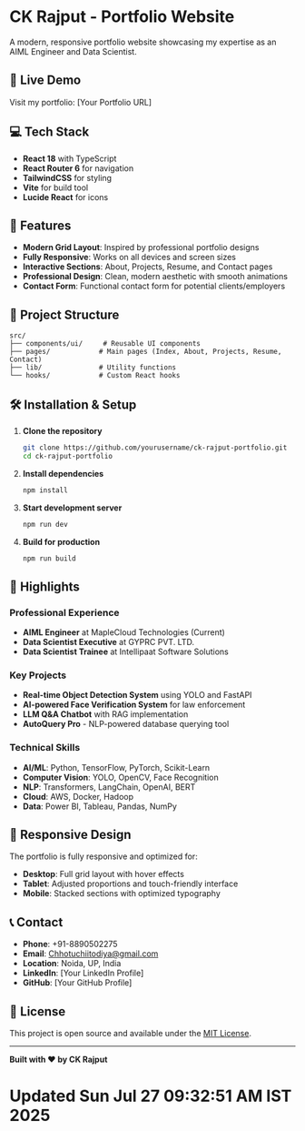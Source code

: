 # CK Rajput - Portfolio Website

A modern, responsive portfolio website showcasing my expertise as an AIML Engineer and Data Scientist.

## 🚀 Live Demo

Visit my portfolio: [Your Portfolio URL]

## 💻 Tech Stack

- **React 18** with TypeScript
- **React Router 6** for navigation
- **TailwindCSS** for styling
- **Vite** for build tool
- **Lucide React** for icons

## 🎨 Features

- **Modern Grid Layout**: Inspired by professional portfolio designs
- **Fully Responsive**: Works on all devices and screen sizes
- **Interactive Sections**: About, Projects, Resume, and Contact pages
- **Professional Design**: Clean, modern aesthetic with smooth animations
- **Contact Form**: Functional contact form for potential clients/employers

## 📁 Project Structure

```
src/
├── components/ui/     # Reusable UI components
├── pages/            # Main pages (Index, About, Projects, Resume, Contact)
├── lib/              # Utility functions
└── hooks/            # Custom React hooks
```

## 🛠️ Installation & Setup

1. **Clone the repository**

   ```bash
   git clone https://github.com/yourusername/ck-rajput-portfolio.git
   cd ck-rajput-portfolio
   ```

2. **Install dependencies**

   ```bash
   npm install
   ```

3. **Start development server**

   ```bash
   npm run dev
   ```

4. **Build for production**
   ```bash
   npm run build
   ```

## 🌟 Highlights

### Professional Experience

- **AIML Engineer** at MapleCloud Technologies (Current)
- **Data Scientist Executive** at GYPRC PVT. LTD.
- **Data Scientist Trainee** at Intellipaat Software Solutions

### Key Projects

- **Real-time Object Detection System** using YOLO and FastAPI
- **AI-powered Face Verification System** for law enforcement
- **LLM Q&A Chatbot** with RAG implementation
- **AutoQuery Pro** - NLP-powered database querying tool

### Technical Skills

- **AI/ML**: Python, TensorFlow, PyTorch, Scikit-Learn
- **Computer Vision**: YOLO, OpenCV, Face Recognition
- **NLP**: Transformers, LangChain, OpenAI, BERT
- **Cloud**: AWS, Docker, Hadoop
- **Data**: Power BI, Tableau, Pandas, NumPy

## 📱 Responsive Design

The portfolio is fully responsive and optimized for:

- **Desktop**: Full grid layout with hover effects
- **Tablet**: Adjusted proportions and touch-friendly interface
- **Mobile**: Stacked sections with optimized typography

## 📞 Contact

- **Phone**: +91-8890502275
- **Email**: Chhotuchiitodiya@gmail.com
- **Location**: Noida, UP, India
- **LinkedIn**: [Your LinkedIn Profile]
- **GitHub**: [Your GitHub Profile]

## 📄 License

This project is open source and available under the [MIT License](LICENSE).

---

**Built with ❤️ by CK Rajput**
# Updated Sun Jul 27 09:32:51 AM IST 2025
